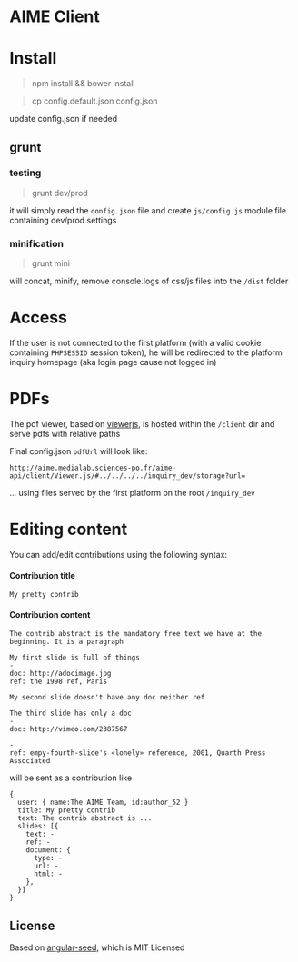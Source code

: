 # AIME Client
# Install

> npm install && bower install

> cp config.default.json config.json

update config.json if needed

## grunt

### testing

> grunt dev/prod

it will simply read the `config.json` file and create `js/config.js` module file containing dev/prod settings

### minification

> grunt mini

will concat, minify, remove console.logs of css/js files into the `/dist` folder

# Access

If the user is not connected to the first platform (with a valid cookie containing `PHPSESSID` session token), he will be redirected to the platform inquiry homepage (aka login page cause not logged in)

# PDFs

The pdf viewer, based on [viewerjs](http://viewerjs.org/), is hosted within the `/client` dir and serve pdfs with relative paths

Final config.json `pdfUrl` will look like: 

`http://aime.medialab.sciences-po.fr/aime-api/client/Viewer.js/#../../../../inquiry_dev/storage?url=` 

... using files served by the first platform on the root `/inquiry_dev`

# Editing content

You can add/edit contributions using the following syntax:

#### Contribution title 


    My pretty contrib


#### Contribution content


    The contrib abstract is the mandatory free text we have at the beginning. It is a paragraph

    My first slide is full of things
    -
    doc: http://adocimage.jpg
    ref: the 1998 ref, Paris

    My second slide doesn't have any doc neither ref

    The third slide has only a doc
    -
    doc: http://vimeo.com/2387567

    -
    ref: empy-fourth-slide's «lonely» reference, 2001, Quarth Press Associated


will be sent as a contribution like


    {
      user: { name:The AIME Team, id:author_52 }
      title: My pretty contrib
      text: The contrib abstract is ...
      slides: [{
        text: -
        ref: -
        document: {
          type: -
          url: -
          html: -
        },
      }]
    }



## License
Based on [angular-seed](https://github.com/angular/angular-seed), which is MIT Licensed

